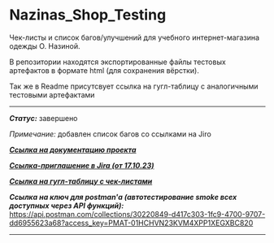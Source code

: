 # Nazinas_Shop_Testing

Чек-листы и список багов/улучшений для учебного интернет-магазина одежды О. Назиной.

В репозитории находятся экспортированные файлы тестовых артефактов в формате html (для сохранения вёрстки).

Так же в Readme присутсвует ссылка на гугл-таблицу с аналогичными тестовыми артефактами

___
***Статус:*** завершено

*Примечание:* добавлен список багов со ссылками на Jiro

***[Ссылка на документацию проекта](https://testbase.atlassian.net/wiki/spaces/SHOP/overview?homepageId=1411056054)***

***[Ссылка-приглашение в Jira (от 17.10.23)](https://id.atlassian.com/invite/p/jira-software?id=zaIiEOTnTuii7xIXIxLE5g)***

***[Ссылка на гугл-таблицу с чек-листами](https://docs.google.com/spreadsheets/d/1ni9AWjHQB1nAeujFt4JDoHnvyBznNzVFQGPqtXg5vGY/edit#gid=0)***

***Ссылка на ключ для postman'а (автотестирование smoke всех доступных через API функций):*** https://api.postman.com/collections/30220849-d417c303-1fc9-4700-9707-dd6955623a68?access_key=PMAT-01HCHVN23KVM4XPP1XEGXBC820


___

